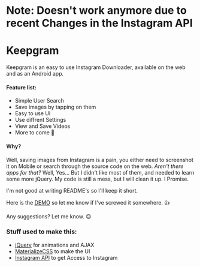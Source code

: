 # Note: Doesn't work anymore due to recent Changes in the Instagram API

# Keepgram

Keepgram is an easy to use Instagram Downloader, available on the web and as an Android app.

#### Feature list:

 * Simple User Search
 * Save images by tapping on them
 * Easy to use UI
 * Use diffrent Settings
 * View and Save Videos
 * More to come :tada:
 
#### Why?

Well, saving images from Instagram is a pain, you either need to screenshot it on Mobile or search through the source code on the web. _Aren't there apps for that?_ Well, Yes... But I didn't like most of them, and needed to learn some more jQuery. My code is still a mess, but I will clean it up. I Promise.

I'm not good at writing README's so I'll keep it short.

Here is the [DEMO](http://ljeremy.github.io/Keepgram) so let me know if I've screwed it somewhere.  :+1:

Any suggestions? Let me know. :wink:

### Stuff used to make this:

 * [jQuery](https://jquery.com/) for animations and AJAX
 * [MaterializeCSS](http://materializecss.com/) to make the UI
 * [Instagram API](https://instagram.com/developer/) to get Access to Instagram


